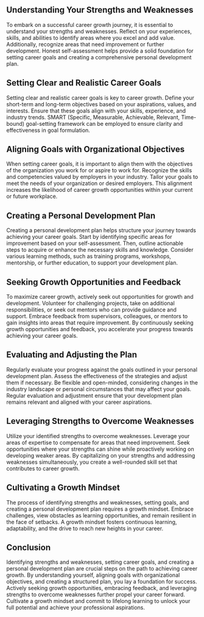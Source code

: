 
Understanding Your Strengths and Weaknesses
-------------------------------------------

To embark on a successful career growth journey, it is essential to understand your strengths and weaknesses. Reflect on your experiences, skills, and abilities to identify areas where you excel and add value. Additionally, recognize areas that need improvement or further development. Honest self-assessment helps provide a solid foundation for setting career goals and creating a comprehensive personal development plan.

Setting Clear and Realistic Career Goals
----------------------------------------

Setting clear and realistic career goals is key to career growth. Define your short-term and long-term objectives based on your aspirations, values, and interests. Ensure that these goals align with your skills, experience, and industry trends. SMART (Specific, Measurable, Achievable, Relevant, Time-bound) goal-setting framework can be employed to ensure clarity and effectiveness in goal formulation.

Aligning Goals with Organizational Objectives
---------------------------------------------

When setting career goals, it is important to align them with the objectives of the organization you work for or aspire to work for. Recognize the skills and competencies valued by employers in your industry. Tailor your goals to meet the needs of your organization or desired employers. This alignment increases the likelihood of career growth opportunities within your current or future workplace.

Creating a Personal Development Plan
------------------------------------

Creating a personal development plan helps structure your journey towards achieving your career goals. Start by identifying specific areas for improvement based on your self-assessment. Then, outline actionable steps to acquire or enhance the necessary skills and knowledge. Consider various learning methods, such as training programs, workshops, mentorship, or further education, to support your development plan.

Seeking Growth Opportunities and Feedback
-----------------------------------------

To maximize career growth, actively seek out opportunities for growth and development. Volunteer for challenging projects, take on additional responsibilities, or seek out mentors who can provide guidance and support. Embrace feedback from supervisors, colleagues, or mentors to gain insights into areas that require improvement. By continuously seeking growth opportunities and feedback, you accelerate your progress towards achieving your career goals.

Evaluating and Adjusting the Plan
---------------------------------

Regularly evaluate your progress against the goals outlined in your personal development plan. Assess the effectiveness of the strategies and adjust them if necessary. Be flexible and open-minded, considering changes in the industry landscape or personal circumstances that may affect your goals. Regular evaluation and adjustment ensure that your development plan remains relevant and aligned with your career aspirations.

Leveraging Strengths to Overcome Weaknesses
-------------------------------------------

Utilize your identified strengths to overcome weaknesses. Leverage your areas of expertise to compensate for areas that need improvement. Seek opportunities where your strengths can shine while proactively working on developing weaker areas. By capitalizing on your strengths and addressing weaknesses simultaneously, you create a well-rounded skill set that contributes to career growth.

Cultivating a Growth Mindset
----------------------------

The process of identifying strengths and weaknesses, setting goals, and creating a personal development plan requires a growth mindset. Embrace challenges, view obstacles as learning opportunities, and remain resilient in the face of setbacks. A growth mindset fosters continuous learning, adaptability, and the drive to reach new heights in your career.

Conclusion
----------

Identifying strengths and weaknesses, setting career goals, and creating a personal development plan are crucial steps on the path to achieving career growth. By understanding yourself, aligning goals with organizational objectives, and creating a structured plan, you lay a foundation for success. Actively seeking growth opportunities, embracing feedback, and leveraging strengths to overcome weaknesses further propel your career forward. Cultivate a growth mindset and commit to lifelong learning to unlock your full potential and achieve your professional aspirations.

